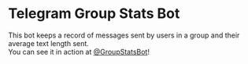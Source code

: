 # Telegram Group Stats Bot
This bot keeps a record of messages sent by users in a group and their average text length sent.  
You can see it in action at [@GroupStatsBot](https://telegram.me/GroupStatsBot)!